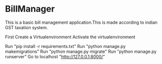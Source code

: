 # BillManager

This is a basic bill management application.This is made according to indian GST taxation system.

First Create a Virtualenvironment
Activate the virtualenvironment

Run "pip install -r requirements.txt"
Run "python manage.py makemigrations"
Run "python manage.py migrate"
Run "python manage.py runserver"
Go to localhost "http://127.0.0.1:8000/"
